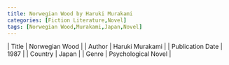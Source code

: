 ```yaml
---
title: Norwegian Wood by Haruki Murakami
categories: [Fiction Literature,Novel]
tags: [Norwegian Wood,Murakami,Japan,Novel]
---
```

        
| Title | Norwegian Wood  |
| Author |  Haruki Murakami  |
| Publication Date | 1987   |
| Country | Japan |
| Genre | Psychological Novel  |
        